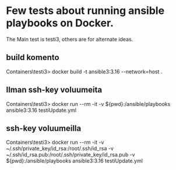 # Few tests about running ansible playbooks on Docker.
The Main test is testi3, others are for alternate ideas.

## build komento
Containers\testi3> docker build -t ansible3:3.16 --network=host .

## Ilman ssh-key voluumeita
Containers\testi3> docker run --rm -it -v ${pwd}:/ansible/playbooks ansible3:3.16 testiUpdate.yml

## ssh-key voluumeilla
Containers\testi3> docker run --rm -it -v ~/.ssh/private_key/id_rsa:/root/.ssh/id_rsa -v ~/.ssh/id_rsa.pub:/root/.ssh/private_key/id_rsa.pub -v ${pwd}:/ansible/playbooks ansible3:3.16 testiUpdate.yml
